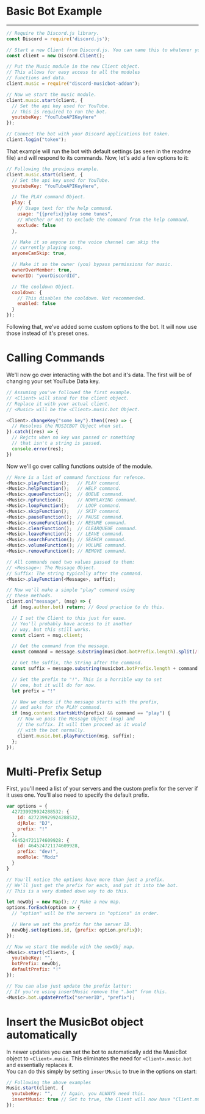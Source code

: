 # Basic Bot Example
***
```js
// Require the Discord.js library.
const Discord = require('discord.js');

// Start a new Client from Discord.js. You can name this to whatever you like.
const client = new Discord.Client();

// Put the Music module in the new Client object.
// This allows for easy access to all the modules
// functions and data.
client.music = require("discord-musicbot-addon");

// Now we start the music module.
client.music.start(client, {
  // Set the api key used for YouTube.
  // This is required to run the bot.
  youtubeKey: "YouTubeAPIKeyHere"
});

// Connect the bot with your Discord applications bot token.
client.login("token");
```
That example will run the bot with default settings (as seen in the readme file) and will respond to its commands. Now, let's add a few options to it:
```js
// Following the previous example.
client.music.start(client, {
  // Set the api key used for YouTube.
  youtubeKey: "YouTubeAPIKeyHere",

  // The PLAY command Object.
  play: {
    // Usage text for the help command.
    usage: "{{prefix}}play some tunes",
    // Whether or not to exclude the command from the help command.
    exclude: false  
  },

  // Make it so anyone in the voice channel can skip the
  // currently playing song.
  anyoneCanSkip: true,

  // Make it so the owner (you) bypass permissions for music.
  ownerOverMember: true,
  ownerID: "yourDiscordId",

  // The cooldown Object.
  cooldown: {
    // This disables the cooldown. Not recommended.
    enabled: false
  }
});
```
Following that, we've added some custom options to the bot. It will now use those instead of it's preset ones.  

# Calling Commands
We'll now go over interacting with the bot and it's data. The first will be of changing your set YouTube Data key.
```js
// Assuming you've followed the first example.
// <Client> will stand for the client object.
// Replace it with your actual client.
// <Music> will be the <Client>.music.bot Object.

<Client>.changeKey("some key").then((res) => {
  // Resolves the MUSICBOT Object when set.
}).catch((res) => {
  // Rejcts when no key was passed or something
  // that isn't a string is passed.
  console.error(res);
})
```

Now we'll go over calling functions outside of the module.
```js
// Here is a list of command functions for refence.
<Music>.playFunction();   // PLAY command.
<Music>.helpFunction();   // HELP command.
<Music>.queueFunction();  // QUEUE command.
<Music>.npFunction();     // NOWPLAYING command.
<Music>.loopFunction();   // LOOP command.
<Music>.skipFunction();   // SKIP command.
<Music>.pauseFunction();  // PAUSE command.
<Music>.resumeFunction(); // RESUME command.
<Music>.clearFunction();  // CLEARQUEUE command.
<Music>.leaveFunction();  // LEAVE command.
<Music>.searchFunction(); // SEARCH command.
<Music>.volumeFunction(); // VOLUME command.
<Music>.removeFunction(); // REMOVE command.

// All commands need two values passed to them:
// <Message>: The Message Object.
// Suffix: The string typically after the command.
<Music>.playFunction(<Message>, suffix);

// Now we'll make a simple "play" command using
// these methods.
client.on("message", (msg) => {
  if (msg.author.bot) return; // Good practice to do this.

  // I set the Client to this just for ease.
  // You'll probably have access to it another
  // way, but this still works.
  const client = msg.client;

  // Get the command from the message.
  const command = message.substring(musicbot.botPrefix.length).split(/[ \n]/)[0].trim();

  // Get the suffix, the String after the command.
  const suffix = message.substring(musicbot.botPrefix.length + command.length).trim();

  // Set the prefix to "!". This is a horrible way to set
  // one, but it will do for now.
  let prefix = "!"

  // Now we check if the message starts with the prefix,
  // and asks for the PLAY command.
  if (msg.content.startsWith(prefix) && command == "play") {
    // Now we pass the Message Object (msg) and
    // the suffix. It will then proceed as it would
    // with the bot normally.
    client.music.bot.playFunction(msg, suffix);
  };
});
```

# Multi-Prefix Setup
First, you'll need a list of your servers and the custom prefix for the server if it uses one. You'll also need to specify the default prefix.
```js
var options = {
  427239929924288532: {
    id: 427239929924288532,
    djRole: "DJ",
    prefix: "!"
  },
  464524721174609928: {
    id: 464524721174609928,
    prefix: "dev!",
    modRole: "Modz"
  }
}

// You'll notice the options have more than just a prefix.
// We'll just get the prefix for each, and put it into the bot.
// This is a very dumbed down way to do this.

let newObj = new Map(); // Make a new map.
options.forEach(option => {
  // "option" will be the servers in "options" in order.

  // Here we set the prefix for the server ID.
  newObj.set(options.id, {prefix: option.prefix});
});

// Now we start the module with the newObj map.
<Music>.start(<Client>, {
  youtubeKey: "",
  botPrefix: newObj,
  defaultPrefix: "!"
});

// You can also just update the prefix latter:
// If you're using insertMusic remove the ".bot" from this.
<Music>.bot.updatePrefix("serverID", "prefix");
```

# Insert the MusicBot object automatically
In newer updates you can set the bot to automatically add the MusicBot object to `<Client>.music`. This eliminates the need for `<Client>.music.bot` and essentially replaces it.  
You can do this simply by setting `insertMusic` to true in the options on start:
```js
// Following the above examples
Music.start(client, {
  youtubeKey: "",   // Again, you ALWAYS need this.
  insertMusic: true // Set to true, the Client will now have "Client.music".
});
```
